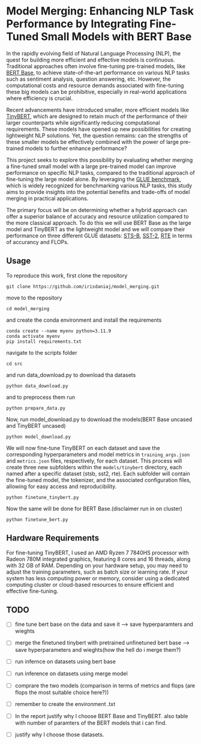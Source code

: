#  Model Merging: Enhancing NLP Task Performance by Integrating Fine-Tuned Small Models with BERT Base


In the rapidly evolving field of Natural Language Processing (NLP), the quest for building more efficient and effective models is continuous. Traditional approaches often involve fine-tuning pre-trained models, like [BERT Base](https://huggingface.co/google-bert/bert-base-uncased), to achieve state-of-the-art performance on various NLP tasks such as sentiment analysis, question answering, etc. However, the computational costs and resource demands associated with fine-tuning these big models can be prohibitive, especially in real-world applications where efficiency is crucial.

Recent advancements have introduced smaller, more efficient models like [TinyBERT](https://huggingface.co/huawei-noah/TinyBERT_General_4L_312D), which are designed to retain much of the performance of their larger counterparts while significantly reducing computational requirements. These models have opened up new possibilities for creating lightweight NLP solutions. Yet, the question remains: can the strengths of these smaller models be effectively combined with the power of large pre-trained models to further enhance performance?

This project seeks to explore this possibility by evaluating whether merging a fine-tuned small model with a large pre-trained model can improve performance on specific NLP tasks, compared to the traditional approach of fine-tuning the large model alone. By leveraging the [GLUE benchmark](https://gluebenchmark.com/), which is widely recognized for benchmarking various NLP tasks, this study aims to provide insights into the potential benefits and trade-offs of model merging in practical applications.

The primary focus will be on determining whether a hybrid approach can offer a superior balance of accuracy and resource utilization compared to the more classical approach. To do this we will use BERT Base as the large model and TinyBERT as the lightweight model and we will compare their performance on three different GLUE datasets: [STS-B](https://paperswithcode.com/dataset/sts-benchmark), [SST-2](https://huggingface.co/datasets/gimmaru/glue-sst2), [RTE](https://paperswithcode.com/dataset/rte) in terms of accurancy and FLOPs. 

## Usage

To reproduce this work, first clone the repository 
```
git clone https://github.com/irisdaniaj/model_merging.git
```
move to the repository 
```
cd model_merging
```
and create the conda environment and install the requirements
```
conda create --name myenv python=3.11.9
conda activate myenv
pip install requirements.txt
```
navigate to the scripts folder 
```
cd src
```
and run data_download.py to download tha datasets
```
python data_download.py
```
and to preprocess them run 
```
python prepare_data.py
```
Now, run model_download.py to download the models(BERT Base uncased and TinyBERT uncased)
```
python model_download.py
```
We will now fine-tune TinyBERT on each dataset and save the corresponding hyperparameters and model metrics in `training_args.json` and `metrics.json` files, respectively, for each dataset. This process will create three new subfolders within the `models/tinybert` directory, each named after a specific dataset (stsb, sst2, rte). Each subfolder will contain the fine-tuned model, the tokenizer, and the associated configuration files, allowing for easy access and reproducibility.
```
python finetune_tinybert.py
```
Now the same will be done for BERT Base.(disclaimer run in on cluster) 

```
python finetune_bert.py
```

## Hardware Requirements 

For fine-tuning TinyBERT, I used an AMD Ryzen 7 7840HS processor with Radeon 780M integrated graphics, featuring 8 cores and 16 threads, along with 32 GB of RAM. Depending on your hardware setup, you may need to adjust the training parameters, such as batch size or learning rate. If your system has less computing power or memory, consider using a dedicated computing cluster or cloud-based resources to ensure efficient and effective fine-tuning.




## TODO

- [ ] fine tune bert base on the data and save it --> save hyperparamters and wieghts
- [ ] merge the finetuned tinybert with pretrained unfinetuned bert base --> save hyperparameters and wieghts(how the hell do i merge them?)
- [ ] run infernce on datasets using bert base
- [ ] run inference on datasets using merge model
- [ ] comprare the two models (comparison in terms of metrics and flops (are flops the most suitable choice here?))
- [ ] remember to create the environment .txt
- [ ] In the report justify why I choose BERT Base and TinyBERT. also table with number of paramters of the BERT models that i can find.
- [ ] justify why I choose those datasets. 

